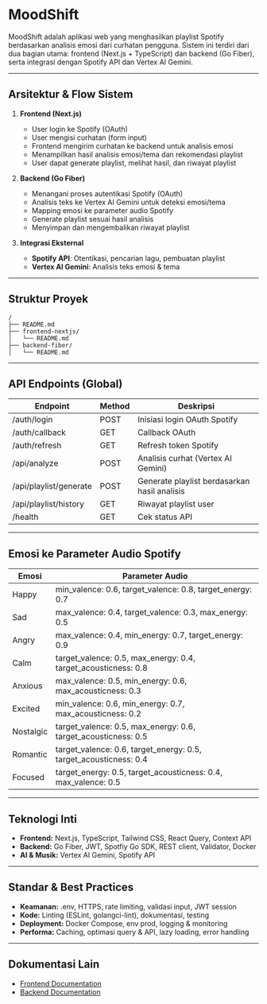 # MoodShift

MoodShift adalah aplikasi web yang menghasilkan playlist Spotify berdasarkan analisis emosi dari curhatan pengguna. Sistem ini terdiri dari dua bagian utama: frontend (Next.js + TypeScript) dan backend (Go Fiber), serta integrasi dengan Spotify API dan Vertex AI Gemini.

---

## Arsitektur & Flow Sistem

1. **Frontend (Next.js)**

   - User login ke Spotify (OAuth)
   - User mengisi curhatan (form input)
   - Frontend mengirim curhatan ke backend untuk analisis emosi
   - Menampilkan hasil analisis emosi/tema dan rekomendasi playlist
   - User dapat generate playlist, melihat hasil, dan riwayat playlist

2. **Backend (Go Fiber)**

   - Menangani proses autentikasi Spotify (OAuth)
   - Analisis teks ke Vertex AI Gemini untuk deteksi emosi/tema
   - Mapping emosi ke parameter audio Spotify
   - Generate playlist sesuai hasil analisis
   - Menyimpan dan mengembalikan riwayat playlist

3. **Integrasi Eksternal**
   - **Spotify API**: Otentikasi, pencarian lagu, pembuatan playlist
   - **Vertex AI Gemini**: Analisis teks emosi & tema

---

## Struktur Proyek

```
/
├── README.md
├── frontend-nextjs/
│   └── README.md
├── backend-fiber/
│   └── README.md
```

---

## API Endpoints (Global)

| Endpoint               | Method | Deskripsi                                    |
| ---------------------- | ------ | -------------------------------------------- |
| /auth/login            | POST   | Inisiasi login OAuth Spotify                 |
| /auth/callback         | GET    | Callback OAuth                               |
| /auth/refresh          | GET    | Refresh token Spotify                        |
| /api/analyze           | POST   | Analisis curhat (Vertex AI Gemini)           |
| /api/playlist/generate | POST   | Generate playlist berdasarkan hasil analisis |
| /api/playlist/history  | GET    | Riwayat playlist user                        |
| /health                | GET    | Cek status API                               |

---

## Emosi ke Parameter Audio Spotify

| Emosi     | Parameter Audio                                                   |
| --------- | ----------------------------------------------------------------- |
| Happy     | min_valence: 0.6, target_valence: 0.8, target_energy: 0.7         |
| Sad       | max_valence: 0.4, target_valence: 0.3, max_energy: 0.5            |
| Angry     | max_valence: 0.4, min_energy: 0.7, target_energy: 0.9             |
| Calm      | target_valence: 0.5, max_energy: 0.4, target_acousticness: 0.8    |
| Anxious   | max_valence: 0.5, min_energy: 0.6, max_acousticness: 0.3          |
| Excited   | min_valence: 0.6, min_energy: 0.7, max_acousticness: 0.2          |
| Nostalgic | target_valence: 0.5, max_energy: 0.6, target_acousticness: 0.5    |
| Romantic  | target_valence: 0.6, target_energy: 0.5, target_acousticness: 0.4 |
| Focused   | target_energy: 0.5, target_acousticness: 0.4, max_valence: 0.5    |

---

## Teknologi Inti

- **Frontend:** Next.js, TypeScript, Tailwind CSS, React Query, Context API
- **Backend:** Go Fiber, JWT, Spotfiy Go SDK, REST client, Validator, Docker
- **AI & Musik:** Vertex AI Gemini, Spotify API

---

## Standar & Best Practices

- **Keamanan:** .env, HTTPS, rate limiting, validasi input, JWT session
- **Kode:** Linting (ESLint, golangci-lint), dokumentasi, testing
- **Deployment:** Docker Compose, env prod, logging & monitoring
- **Performa:** Caching, optimasi query & API, lazy loading, error handling

---

## Dokumentasi Lain

- [Frontend Documentation](./frontend-nextjs/README.md)
- [Backend Documentation](./backend-fiber/README.md)
